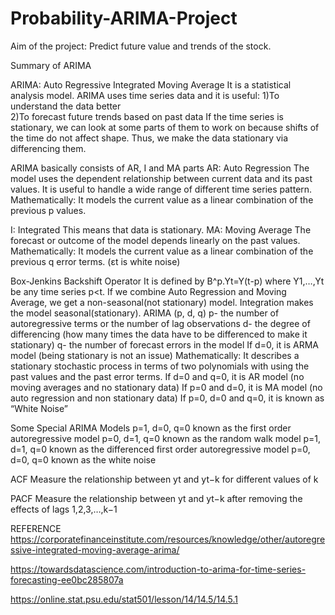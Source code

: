 # Probability-ARIMA-Project

Aim of the project: Predict future value and trends of the stock.

Summary of ARIMA

ARIMA: Auto Regressive Integrated Moving Average
It is a statistical analysis model. ARIMA uses time series data and it is useful:
1)To understand the data better  
2)To forecast future trends based on past data
If the time series is stationary, we can look at some parts of them to work on because shifts of the time do not affect shape. Thus, we make the data stationary via differencing them.

ARIMA basically consists of AR, I and MA parts
AR: Auto Regression
The model uses the dependent relationship between current data and its past values. It is useful to handle a wide range of different time series pattern.
Mathematically: It models the current value as a linear combination of the previous p values.

I: Integrated
This means that data is stationary.
MA: Moving Average
The forecast or outcome of the model depends linearly on the past values. 
Mathematically: It models the current value as a linear combination of the previous q error terms. (εt is white noise)

Box-Jenkins Backshift Operator
It is defined by B^p.Yt=Y(t-p) where Y1,…,Yt be any time series p<t.
If we combine Auto Regression and Moving Average, we get a non-seasonal(not stationary) model. Integration makes the model seasonal(stationary). 
ARIMA (p, d, q)
p- the number of autoregressive terms or the number of lag observations
d- the degree of differencing (how many times the data have to be differenced to make it stationary)
q- the number of forecast errors in the model 
If d=0, it is ARMA model (being stationary is not an issue)
Mathematically: It describes a stationary stochastic process in terms of two polynomials with using the past values and the past error terms.
If d=0 and q=0, it is AR model (no moving averages and no stationary data)
If p=0 and d=0, it is MA model (no auto regression and non stationary data)
If p=0, d=0 and q=0, it is known as “White Noise”

Some Special ARIMA Models
p=1, d=0, q=0 known as the first order autoregressive model
p=0, d=1, q=0 known as the random walk model
p=1, d=1, q=0 known as the differenced first order autoregressive model
p=0, d=0, q=0 known as the white noise

ACF
Measure the relationship between yt and yt−k for different values of k

PACF
Measure the relationship between yt and yt−k after removing the effects of lags 1,2,3,…,k−1



REFERENCE
https://corporatefinanceinstitute.com/resources/knowledge/other/autoregressive-integrated-moving-average-arima/

https://towardsdatascience.com/introduction-to-arima-for-time-series-forecasting-ee0bc285807a

https://online.stat.psu.edu/stat501/lesson/14/14.5/14.5.1


